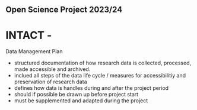 ## Open Science Project 2023/24
# INTACT - 

Data Management Plan
- structured documentation of how research data is collected, processed, made accessible and archived.
- inclued all steps of the data life cycle / measures for accessibilitiy and preservation of research data
- defines how data is handles during and after the project period
- should if possible be drawn up before project start
- must be supplemented and adapted during the project


